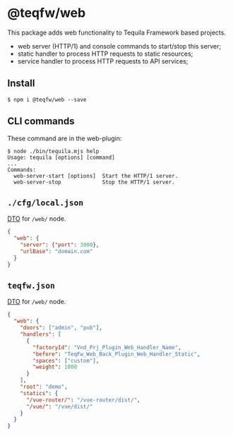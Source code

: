 # @teqfw/web

This package adds web functionality to Tequila Framework based projects.

* web server (HTTP/1) and console commands to start/stop this server;
* static handler to process HTTP requests to static resources;
* service handler to process HTTP requests to API services;

## Install

```shell
$ npm i @teqfw/web --save 
```

## CLI commands

These command are in the web-plugin:

```shell
$ node ./bin/tequila.mjs help
Usage: tequila [options] [command]
...
Commands:
  web-server-start [options]  Start the HTTP/1 server.
  web-server-stop             Stop the HTTP/1 server.
```

## `./cfg/local.json`

[DTO](./src/Back/Api/Dto/Config.mjs) for `/web/` node.

```json
{
  "web": {
    "server": {"port": 3000},
    "urlBase": "domain.com"
  }
}
```

## `teqfw.json`

[DTO](./src/Back/Api/Dto/Plugin/Desc.mjs) for `/web/` node.

```json
{
  "web": {
    "doors": ["admin", "pub"],
    "handlers": [
      {
        "factoryId": "Vnd_Prj_Plugin_Web_Handler_Name",
        "before": "TeqFw_Web_Back_Plugin_Web_Handler_Static",
        "spaces": ["custom"],
        "weight": 1000
      }
    ],
    "root": "demo",
    "statics": {
      "/vue-router/": "/vue-router/dist/",
      "/vue/": "/vue/dist/"
    }
  }
}
```
